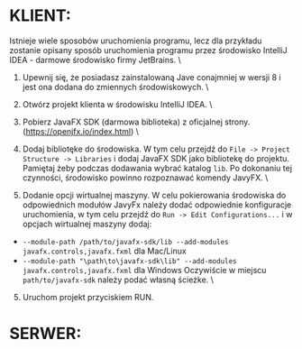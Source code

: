 # KLIENT:

Istnieje wiele sposobów uruchomienia programu, lecz dla przykładu zostanie opisany sposób uruchomienia programu przez środowisko IntelliJ IDEA - darmowe środowisko firmy JetBrains. \

1. Upewnij się, że posiadasz zainstalowaną Jave conajmniej w wersji 8 i jest ona dodana do zmiennych środowiskowych. \

2. Otwórz projekt klienta w środowisku IntelliJ IDEA. \

3. Pobierz JavaFX SDK (darmowa biblioteka) z oficjalnej strony. (https://openjfx.io/index.html) \

3. Dodaj bibliotęke do środowiska. W tym celu przejdź do ```File -> Project Structure -> Libraries``` i dodaj JavaFX SDK jako bibliotekę do projektu. Pamiętaj żeby podczas dodawania wybrać katalog ``` lib ```. Po dokonaniu tej czynności, środowisko powinno rozpoznawać komendy JavyFX. \

4. Dodanie opcji wirtualnej maszyny. W celu pokierowania środowiska do odpowiednich modułów JavyFx należy dodać odpowiednie konfiguracje uruchomienia, w tym celu przejdź do ```Run -> Edit Configurations...``` i w opcjach wirtualnej maszyny dodaj:
- ```--module-path /path/to/javafx-sdk/lib --add-modules javafx.controls,javafx.fxml``` dla Mac/Linux
- ```--module-path "\path\to\javafx-sdk\lib" --add-modules javafx.controls,javafx.fxml``` dla Windows
Oczywiście w miejscu ```path/to/javafx-sdk``` należy podać własną ścieżke. \

5. Uruchom projekt przyciskiem RUN.

# SERWER:
